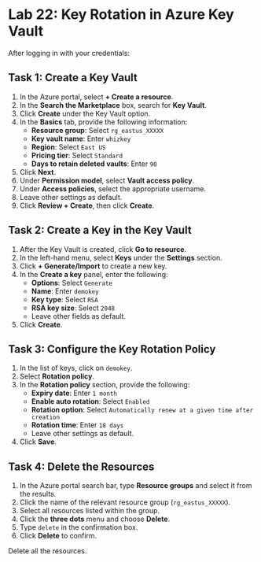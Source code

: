 # Lab 22: Key Rotation in Azure Key Vault

After logging in with your credentials:

## Task 1: Create a Key Vault

1. In the Azure portal, select **+ Create a resource**.
2. In the **Search the Marketplace** box, search for **Key Vault**.
3. Click **Create** under the Key Vault option.
4. In the **Basics** tab, provide the following information:
   - **Resource group**: Select `rg_eastus_XXXXX`
   - **Key vault name**: Enter `whizkey`
   - **Region**: Select `East US`
   - **Pricing tier**: Select `Standard`
   - **Days to retain deleted vaults**: Enter `90`
5. Click **Next**.
6. Under **Permission model**, select **Vault access policy**.
7. Under **Access policies**, select the appropriate username.
8. Leave other settings as default.
9. Click **Review + Create**, then click **Create**.

## Task 2: Create a Key in the Key Vault

1. After the Key Vault is created, click **Go to resource**.
2. In the left-hand menu, select **Keys** under the **Settings** section.
3. Click **+ Generate/Import** to create a new key.
4. In the **Create a key** panel, enter the following:
   - **Options**: Select `Generate`
   - **Name**: Enter `demokey`
   - **Key type**: Select `RSA`
   - **RSA key size**: Select `2048`
   - Leave other fields as default.
5. Click **Create**.

## Task 3: Configure the Key Rotation Policy

1. In the list of keys, click on `demokey`.
2. Select **Rotation policy**.
3. In the **Rotation policy** section, provide the following:
   - **Expiry date**: Enter `1 month`
   - **Enable auto rotation**: Select `Enabled`
   - **Rotation option**: Select `Automatically renew at a given time after creation`
   - **Rotation time**: Enter `18 days`
   - Leave other settings as default.
4. Click **Save**.

## Task 4: Delete the Resources

1. In the Azure portal search bar, type **Resource groups** and select it from the results.
2. Click the name of the relevant resource group (`rg_eastus_XXXXX`).
3. Select all resources listed within the group.
4. Click the **three dots** menu and choose **Delete**.
5. Type `delete` in the confirmation box.
6. Click **Delete** to confirm.

Delete all the resources.
